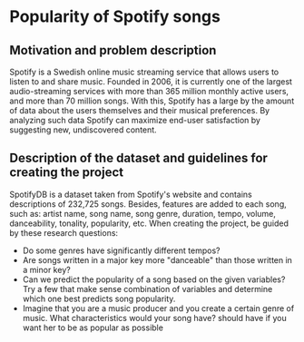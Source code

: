 # Popularity of Spotify songs
## Motivation and problem description
Spotify is a Swedish online music streaming service that allows users to listen to and share music. Founded in 2006, it is currently one of the largest audio-streaming services with more than
365 million monthly active users, and more than 70 million songs. With this, Spotify has a large
by the amount of data about the users themselves and their musical preferences. By analyzing such data
Spotify can maximize end-user satisfaction by suggesting new, undiscovered content.
## Description of the dataset and guidelines for creating the project
SpotifyDB is a dataset taken from Spotify's website and contains descriptions of 232,725 songs. Besides,
features are added to each song, such as: artist name, song name, song genre, duration, tempo,
volume, danceability, tonality, popularity, etc.
When creating the project, be guided by these research questions:
* Do some genres have significantly different tempos?
* Are songs written in a major key more "danceable" than those written in a minor key?
* Can we predict the popularity of a song based on the given variables? Try a few that make sense
combination of variables and determine which one best predicts song popularity.
* Imagine that you are a music producer and you create a certain genre of music. What characteristics would your song have?
should have if you want her to be as popular as possible
